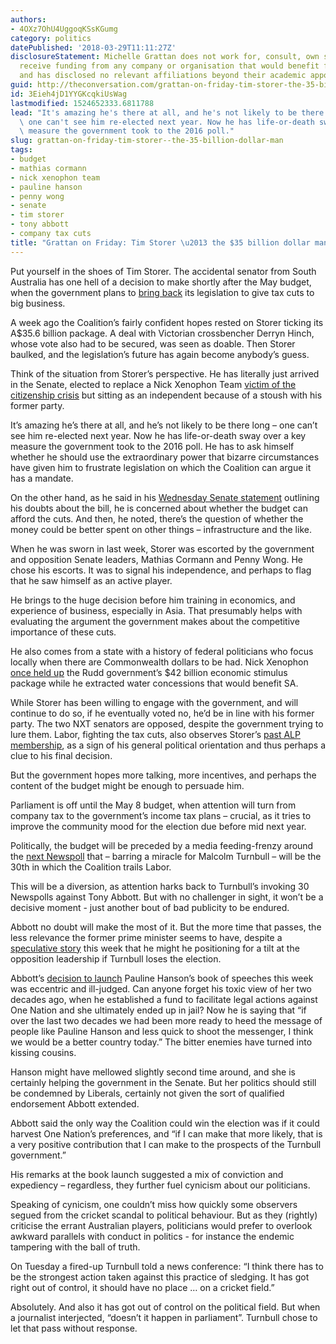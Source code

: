 ```yaml
---
authors:
- 4OXz7OhU4UggoqKSsKGumg
category: politics
datePublished: '2018-03-29T11:11:27Z'
disclosureStatement: Michelle Grattan does not work for, consult, own shares in or
  receive funding from any company or organisation that would benefit from this article,
  and has disclosed no relevant affiliations beyond their academic appointment.
guid: http://theconversation.com/grattan-on-friday-tim-storer-the-35-billion-dollar-man-94178
id: 3Eieh4jD1YYGKcqkiUsWag
lastmodified: 1524652333.6811788
lead: "It's amazing he's there at all, and he's not likely to be there long \u2013\
  \ one can't see him re-elected next year. Now he has life-or-death sway over a key\
  \ measure the government took to the 2016 poll."
slug: grattan-on-friday-tim-storer--the-35-billion-dollar-man
tags:
- budget
- mathias cormann
- nick xenophon team
- pauline hanson
- penny wong
- senate
- tim storer
- tony abbott
- company tax cuts
title: "Grattan on Friday: Tim Storer \u2013 the $35 billion dollar man"
---
```

Put yourself in the shoes of Tim Storer. The accidental senator from South Australia has one hell of a decision to make shortly after the May budget, when the government plans to [bring back](https://theconversation.com/government-defers-company-tax-cut-vote-for-want-of-numbers-94038) its legislation to give tax cuts to big business.

A week ago the Coalition’s fairly confident hopes rested on Storer ticking its A$35.6 billion package. A deal with Victorian crossbencher Derryn Hinch, whose vote also had to be secured, was seen as doable. Then Storer baulked, and the legislation’s future has again become anybody’s guess.

Think of the situation from Storer’s perspective. He has literally just arrived in the Senate, elected to replace a Nick Xenophon Team [victim of the citizenship crisis](https://theconversation.com/citizenship-crisis-claims-nick-xenophon-teams-kakoschke-moore-87935) but sitting as an independent because of a stoush with his former party.

It’s amazing he’s there at all, and he’s not likely to be there long – one can’t see him re-elected next year. Now he has life-or-death sway over a key measure the government took to the 2016 poll. He has to ask himself whether he should use the extraordinary power that bizarre circumstances have given him to frustrate legislation on which the Coalition can argue it has a mandate.

On the other hand, as he said in his [Wednesday Senate statement](https://theconversation.com/senate-newcomer-tim-storer-plays-hardball-on-company-tax-94121) outlining his doubts about the bill, he is concerned about whether the budget can afford the cuts. And then, he noted, there’s the question of whether the money could be better spent on other things – infrastructure and the like.

When he was sworn in last week, Storer was escorted by the government and opposition Senate leaders, Mathias Cormann and Penny Wong. He chose his escorts. It was to signal his independence, and perhaps to flag that he saw himself as an active player.

He brings to the huge decision before him training in economics, and experience of business, especially in Asia. That presumably helps with evaluating the argument the government makes about the competitive importance of these cuts.

He also comes from a state with a history of federal politicians who focus locally when there are Commonwealth dollars to be had. Nick Xenophon [once held up](https://www.smh.com.au/national/42b-stimulus-package-rudd-cuts-a-deal-with-xenophon-20090213-86jw.html) the Rudd government’s $42 billion economic stimulus package while he extracted water concessions that would benefit SA.

While Storer has been willing to engage with the government, and will continue to do so, if he eventually voted no, he’d be in line with his former party. The two NXT senators are opposed, despite the government trying to lure them. Labor, fighting the tax cuts, also observes Storer’s [past ALP membership](https://www.theaustralian.com.au/national-affairs/alp-links-189vote-senator-tim-storer-blocking-tax-reform/news-story/6a6335b77118c448d888676e8b94ba1b), as a sign of his general political orientation and thus perhaps a clue to his final decision.

But the government hopes more talking, more incentives, and perhaps the content of the budget might be enough to persuade him.

Parliament is off until the May 8 budget, when attention will turn from company tax to the government’s income tax plans – crucial, as it tries to improve the community mood for the election due before mid next year.

Politically, the budget will be preceded by a media feeding-frenzy around the [next Newspoll](https://theconversation.com/coalition-trails-47-53-in-29th-consecutive-newspoll-loss-93940) that – barring a miracle for Malcolm Turnbull – will be the 30th in which the Coalition trails Labor.

This will be a diversion, as attention harks back to Turnbull’s invoking 30 Newspolls against Tony Abbott. But with no challenger in sight, it won’t be a decisive moment - just another bout of bad publicity to be endured.

Abbott no doubt will make the most of it. But the more time that passes, the less relevance the former prime minister seems to have, despite a [speculative story](http://www.afr.com/news/politics/national/tony-abbott-may-be-lining-up-a-new-job-opposition-leader-20180315-h0xipo) this week that he might he positioning for a tilt at the opposition leadership if Turnbull loses the election.

Abbott’s [decision to launch](https://theconversation.com/australia-would-be-better-if-wed-heeded-pauline-hansons-message-more-tony-abbott-94030) Pauline Hanson’s book of speeches this week was eccentric and ill-judged. Can anyone forget his toxic view of her two decades ago, when he established a fund to facilitate legal actions against One Nation and she ultimately ended up in jail? Now he is saying that “if over the last two decades we had been more ready to heed the message of people like Pauline Hanson and less quick to shoot the messenger, I think we would be a better country today.” The bitter enemies have turned into kissing cousins.

Hanson might have mellowed slightly second time around, and she is certainly helping the government in the Senate. But her politics should still be condemned by Liberals, certainly not given the sort of qualified endorsement Abbott extended.

Abbott said the only way the Coalition could win the election was if it could harvest One Nation’s preferences, and “if I can make that more likely, that is a very positive contribution that I can make to the prospects of the Turnbull government.”

His remarks at the book launch suggested a mix of conviction and expediency – regardless, they further fuel cynicism about our politicians.

Speaking of cynicism, one couldn’t miss how quickly some observers segued from the cricket scandal to political behaviour. But as they (rightly) criticise the errant Australian players, politicians would prefer to overlook awkward parallels with conduct in politics - for instance the endemic tampering with the ball of truth.

On Tuesday a fired-up Turnbull told a news conference: “I think there has to be the strongest action taken against this practice of sledging. It has got right out of control, it should have no place … on a cricket field.”

Absolutely. And also it has got out of control on the political field. But when a journalist interjected, “doesn’t it happen in parliament”. Turnbull chose to let that pass without response.